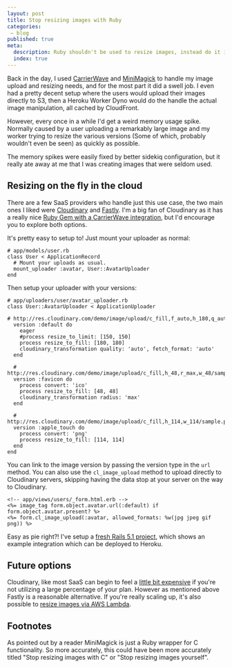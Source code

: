 ```yaml
---
layout: post
title: Stop resizing images with Ruby
categories:
 – blog
published: true
meta:
  description: Ruby shouldn't be used to resize images, instead do it in the cloud.
  index: true
---
```


Back in the day, I used [CarrierWave](https://github.com/carrierwaveuploader/carrierwave) and [MiniMagick](https://github.com/minimagick/minimagick) to handle my image upload and resizing needs, and for the most part it did a swell job. I even had a pretty decent setup where the users would upload their images directly to S3, then a Heroku Worker Dyno would do the handle the actual image manipulation, all cached by CloudFront.

However, every once in a while I'd get a weird memory usage spike. Normally caused by a user uploading a remarkably large image and my worker trying to resize the various versions (Some of which, probably wouldn't even be seen) as quickly as possible.

The memory spikes were easily fixed by better sidekiq configuration, but it really ate away at me that I was creating images that were seldom used.

## Resizing on the fly in the cloud

There are a few SaaS providers who handle just this use case, the two main ones I liked were [Cloudinary](https://cloudinary.com/) and [Fastly](https://docs.fastly.com/api/imageopto/). I'm a big fan of Cloudinary as it has a really nice [Ruby Gem with a CarrierWave integration](https://github.com/cloudinary/cloudinary_gem), but I'd encourage you to explore both options.

It's pretty easy to setup to! Just mount your uploader as normal:

    # app/models/user.rb
    class User < ApplicationRecord
      # Mount your uploads as usual.
      mount_uploader :avatar, User::AvatarUploader
    end

Then setup your uploader with your versions:

    # app/uploaders/user/avatar_uploader.rb
    class User::AvatarUploader < ApplicationUploader
      # http://res.cloudinary.com/demo/image/upload/c_fill,f_auto,h_180,q_auto,w_180/sample.png
      version :default do    
        eager
        #process resize_to_limit: [150, 150]
        process resize_to_fill: [180, 180]
        cloudinary_transformation quality: 'auto', fetch_format: 'auto'
      end

      # http://res.cloudinary.com/demo/image/upload/c_fill,h_48,r_max,w_48/sample.ico
      version :favicon do    
        process convert: 'ico'
        process resize_to_fill: [48, 48]
        cloudinary_transformation radius: 'max'
      end

      # http://res.cloudinary.com/demo/image/upload/c_fill,h_114,w_114/sample.png
      version :apple_touch do    
        process convert: 'png'
        process resize_to_fill: [114, 114]
      end
    end

You can link to the image version by passing the version type in the `url` method. You can also use the `cl_image_upload` method to upload directly to Cloudinary servers, skipping having the data stop at your server on the way to Cloudinary.

    <!-- app/views/users/_form.html.erb -->
    <%= image_tag form.object.avatar.url(:default) if form.object.avatar.present? %>
    <%= form.cl_image_upload(:avatar, allowed_formats: %w(jpg jpeg gif png)) %>

Easy as pie right?! I've setup a [fresh Rails 5.1 project](https://github.com/MikeRogers0/CloudinaryHerokuDemo), which shows an example integration which can be deployed to Heroku.

## Future options

Cloudinary, like most SaaS can begin to feel a [little bit expensive](https://cloudinary.com/pricing) if you're not utilizing a large percentage of your plan. However as mentioned above Fastly is a reasonable alternative. If you're really scaling up, it's also possible to [resize images via AWS Lambda](https://github.com/ysugimoto/aws-lambda-image).

## Footnotes

As pointed out by a reader MiniMagick is just a Ruby wrapper for C functionality. So more accurately, this could have been more accurately titled "Stop resizing images with C" or "Stop resizing images yourself".
